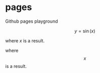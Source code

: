 # pages
Github pages playground

$$
y = \sin(x)
$$

where $x$ is a result.

where $$x$$ is a result.

